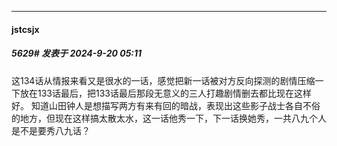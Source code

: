 ﻿
*****

####  jstcsjx  
##### 5629#       发表于 2024-9-20 05:11

这134话从情报来看又是很水的一话，感觉把新一话被对方反向探测的剧情压缩一下放在133话最后，把133话最后那段无意义的三人打趣剧情删去都比现在这样好。
知道山田钟人是想描写两方有来有回的暗战，表现出这些影子战士各自不俗的地方，但现在这样搞太散太水，这一话他秀一下，下一话换她秀，一共八九个人是不是要秀八九话？

